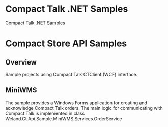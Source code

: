 # Compact Talk .NET Samples
Compact Talk .NET Samples

# Compact Store API Samples

## Overview

Sample projects using Compact Talk CTClient (WCF) interface.

## MiniWMS

The sample provides a Windows Forms application for creating and acknowledge Compact Talk orders.
The main logic for communicating with Compact Talk is implemented in class Weland.Ct.Api.Sample.MiniWMS.Services.OrderService